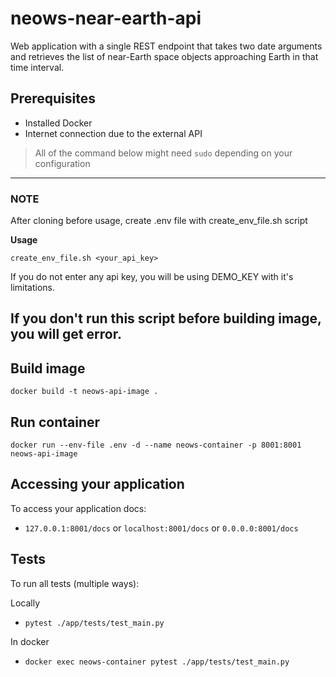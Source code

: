 # neows-near-earth-api
Web application with a single REST endpoint that takes two date arguments and retrieves the list of near-Earth space objects approaching Earth in that time interval.

## Prerequisites
- Installed Docker
- Internet connection due to the external API

> All of the command below might need `sudo` depending on your configuration

---
### NOTE

After cloning before usage, create .env file with create_env_file.sh script

**Usage**

```create_env_file.sh <your_api_key>```

If you do not enter any api key, you will be using DEMO_KEY with it's limitations.

**If you don't run this script before building image, you will get error.**
---

## Build image
```
docker build -t neows-api-image .
```

## Run container
```
docker run --env-file .env -d --name neows-container -p 8001:8001 neows-api-image
```

## Accessing your application
To access your application docs:
- `127.0.0.1:8001/docs` or `localhost:8001/docs` or `0.0.0.0:8001/docs`

## Tests
To run all tests (multiple ways):

Locally
- `pytest ./app/tests/test_main.py`

In docker
- `docker exec neows-container pytest ./app/tests/test_main.py`
